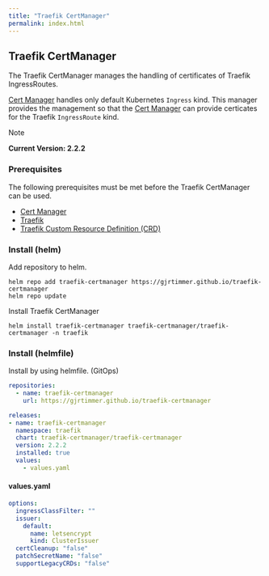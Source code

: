 ```yaml
---
title: "Traefik CertManager"
permalink: index.html
---
```


## Traefik CertManager

The Traefik CertManager manages the handling of certificates of Traefik IngressRoutes.

[Cert Manager](https://cert-manager.io) handles only default Kubernetes `Ingress` kind.
This manager provides the management so that the [Cert Manager](https://cert-manager.io)
can provide certicates for the Traefik `IngressRoute` kind.

> [!NOTE]
> 
> **Current Version: 2.2.2**

### Prerequisites

The following prerequisites must be met before the Traefik CertManager can be used.

- [Cert Manager](https://cert-manager.io)
- [Traefik](https://traefik.io)
- [Traefik Custom Resource Definition (CRD)](https://doc.traefik.io/traefik/reference/dynamic-configuration/kubernetes-crd/)

### Install (helm)

Add repository to helm.

```shell
helm repo add traefik-certmanager https://gjrtimmer.github.io/traefik-certmanager
helm repo update
```

Install Traefik CertManager

```shell
helm install traefik-certmanager traefik-certmanager/traefik-certmanager -n traefik
```

### Install (helmfile)

Install by using helmfile. (GitOps)

```yaml
repositories:
  - name: traefik-certmanager
    url: https://gjrtimmer.github.io/traefik-certmanager

releases:
- name: traefik-certmanager
  namespace: traefik
  chart: traefik-certmanager/traefik-certmanager
  version: 2.2.2
  installed: true
  values:
    - values.yaml
```

#### values.yaml

```yaml
options:
  ingressClassFilter: ""
  issuer:
    default:
      name: letsencrypt
      kind: ClusterIssuer
  certCleanup: "false"
  patchSecretName: "false"
  supportLegacyCRDs: "false"
```
